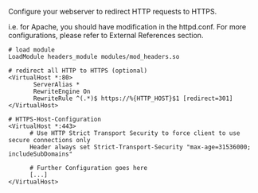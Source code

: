 Configure your webserver to redirect HTTP requests to HTTPS.

i.e. for Apache, you should have modification in the httpd.conf. For more configurations, please refer to External References section.

```shell
# load module
LoadModule headers_module modules/mod_headers.so

# redirect all HTTP to HTTPS (optional)
<VirtualHost *:80>
       ServerAlias *
       RewriteEngine On
       RewriteRule ^(.*)$ https://%{HTTP_HOST}$1 [redirect=301]
</VirtualHost>

# HTTPS-Host-Configuration
<VirtualHost *:443>
      # Use HTTP Strict Transport Security to force client to use secure connections only
      Header always set Strict-Transport-Security "max-age=31536000; includeSubDomains"

      # Further Configuration goes here
      [...]
</VirtualHost>
```